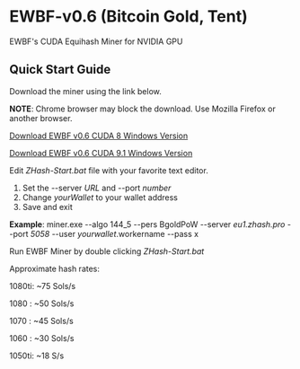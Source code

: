 # EWBF-v0.6 (Bitcoin Gold, Tent)
EWBF's CUDA Equihash Miner for NVIDIA GPU

## Quick Start Guide

Download the miner using the link below.

**NOTE**: Chrome browser may block the download. Use Mozilla Firefox or another browser.

[Download EWBF v0.6 CUDA 8 Windows Version](https://github.com/zhashpro/EWBF-v0.6/raw/main/EWBF%20CUDA%208%20Equihash%20Miner%20v0.6.rar)

[Download EWBF v0.6 CUDA 9.1 Windows Version](https://github.com/zhashpro/ewbf-v0.6)

Edit _ZHash-Start.bat_ file with your favorite text editor.

1. Set the --server _URL_ and --port _number_
2. Change _yourWallet_ to your wallet address
3. Save and exit

**Example**: miner.exe --algo 144_5 --pers BgoldPoW --server _eu1.zhash.pro_ --port _5058_ --user _yourwallet_.workername --pass x

Run EWBF Miner by double clicking _ZHash-Start.bat_

Approximate hash rates:

1080ti: ~75 Sols/s

1080  : ~50 Sols/s

1070  : ~45 Sols/s

1060  : ~30 Sols/s

1050ti: ~18 S/s
